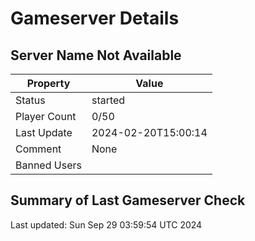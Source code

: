 # Gameserver Details

## Server Name Not Available

| Property        | Value                   |
|-----------------|-------------------------|
| Status | started |
| Player Count | 0/50 |
| Last Update | 2024-02-20T15:00:14 |
| Comment | None |
| Banned Users |  |


## Summary of Last Gameserver Check


Last updated: Sun Sep 29 03:59:54 UTC 2024
